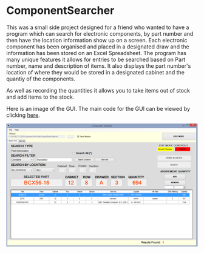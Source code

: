 # ComponentSearcher

This was a small side project designed for a friend who wanted to have a program which can search for electronic components, by part number and then have the location information show up on a screen. Each electronic component has been organised and placed in a designated draw and the information has been stored on an Excel Spreadsheet. The program has many unique features it allows for entries to be searched based on Part number, name and description of items. It also displays the part number's location of where they would be stored in a designated cabinet and the quantiy of the components.   

As well as recording the quantities it allows you to take items out of stock and add items to the stock. 

Here is an image of the GUI. The main code for the GUI can be viewed by clicking [here](/GUIcode/Form1.cs).

![ImageText](/ProgramGUI.png?raw=true "The GUI for the program")
